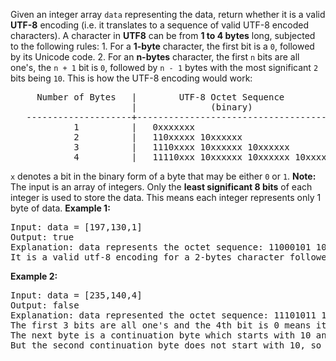 Given an integer array `data` representing the data, return whether it is a valid **UTF-8** encoding (i.e. it translates to a sequence of valid UTF-8 encoded characters). A character in **UTF8** can be from **1 to 4 bytes** long, subjected to the following rules: 1\. For a **1-byte** character, the first bit is a `0`, followed by its Unicode code. 2\. For an **n-bytes** character, the first `n` bits are all one's, the `n + 1` bit is `0`, followed by `n - 1` bytes with the most significant `2` bits being `10`. This is how the UTF-8 encoding would work:

<pre>     Number of Bytes   |        UTF-8 Octet Sequence
                       |              (binary)
   --------------------+-----------------------------------------
            1          |   0xxxxxxx
            2          |   110xxxxx 10xxxxxx
            3          |   1110xxxx 10xxxxxx 10xxxxxx
            4          |   11110xxx 10xxxxxx 10xxxxxx 10xxxxxx
</pre>

`x` denotes a bit in the binary form of a byte that may be either `0` or `1`. **Note:** The input is an array of integers. Only the **least significant 8 bits** of each integer is used to store the data. This means each integer represents only 1 byte of data. **Example 1:**

<pre>Input: data = [197,130,1]
Output: true
Explanation: data represents the octet sequence: 11000101 10000010 00000001.
It is a valid utf-8 encoding for a 2-bytes character followed by a 1-byte character.
</pre>

**Example 2:**

<pre>Input: data = [235,140,4]
Output: false
Explanation: data represented the octet sequence: 11101011 10001100 00000100.
The first 3 bits are all one's and the 4th bit is 0 means it is a 3-bytes character.
The next byte is a continuation byte which starts with 10 and that's correct.
But the second continuation byte does not start with 10, so it is invalid.
</pre>
